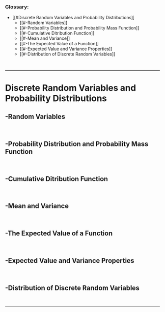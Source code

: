 ### Glossary:
- [[#Discrete Random Variables and Probability Distributions]]
	- [[#-Random Variables]]
	- [[#-Probability Distribution and Probability Mass Function]]
	- [[#-Cumulative Ditribution Function]]
	- [[#-Mean and Variance]]
	- [[#-The Expected Value of a Function]]
	- [[#-Expected Value and Variance Properties]]
	- [[#-Distribution of Discrete Random Variables]]

$\quad$


---

# Discrete Random Variables and Probability Distributions

## -Random Variables
$\quad$
## -Probability Distribution and Probability Mass Function
$\quad$
## -Cumulative Ditribution Function
$\quad$
## -Mean and Variance
$\quad$
## -The Expected Value of a Function
$\quad$
## -Expected Value and Variance Properties
$\quad$
## -Distribution of Discrete Random Variables

$\quad$

---